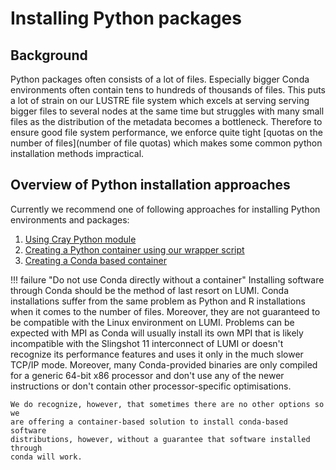# Installing Python packages

[quota]: ../../storage/index.md
[cray_python]: python/cray_python.md
[container_wrapper]: python/container_wrapper.md
[container_self]: python/container_self.md

## Background

Python packages often consists of a lot of files. Especially bigger Conda
environments often contain tens to hundreds of thousands of files.
This puts a lot of strain on our LUSTRE file system which excels
at serving serving bigger files to several nodes at the same time but struggles
with many small files as the distribution of the metadata becomes a bottleneck.
Therefore to ensure good file system performance, we enforce quite tight [quotas
on the number of files](number of file quotas) which makes some common python
installation methods impractical.

## Overview of Python installation approaches

Currently we recommend one of following approaches for installing Python
environments and packages:

  1. [Using Cray Python module](cray_python)
  2. [Creating a Python container using our wrapper script](container_wrapper)
  3. [Creating a Conda based container](container_self)

!!! failure "Do not use Conda directly without a container"
    Installing software through Conda should be the method of last resort on
    LUMI. Conda installations suffer from the same problem as Python and R
    installations when it comes to the number of files. Moreover, they are not
    guaranteed to be compatible with the Linux environment on LUMI. Problems can
    be expected with MPI as Conda will usually install its own MPI that is
    likely incompatible with the Slingshot 11 interconnect of LUMI or doesn't
    recognize its performance features and uses it only in the much slower
    TCP/IP mode. Moreover, many Conda-provided binaries are only compiled for a
    generic 64-bit x86 processor and don't use any of the newer instructions or
    don't contain other processor-specific optimisations.
    
	We do recognize, however, that sometimes there are no other options so we
    are offering a container-based solution to install conda-based software
    distributions, however, without a guarantee that software installed through
    conda will work.

